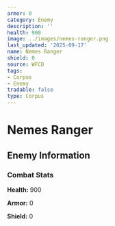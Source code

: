 ```yaml
---
armor: 0
category: Enemy
description: ''
health: 900
image: ../images/nemes-ranger.png
last_updated: '2025-09-17'
name: Nemes Ranger
shield: 0
source: WFCD
tags:
- Corpus
- Enemy
tradable: false
type: Corpus
---
```


# Nemes Ranger

## Enemy Information

### Combat Stats

**Health:** 900

**Armor:** 0

**Shield:** 0

